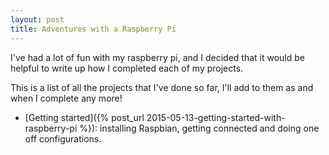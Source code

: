 ```yaml
---
layout: post
title: Adventures with a Raspberry Pi
---
```


I've had a lot of fun with my raspberry pi, and I decided that it would be helpful to write up how I completed each of my projects. 

This is a list of all the projects that I've done so far, I'll add to them as and when I complete any more!

- [Getting started]({% post_url 2015-05-13-getting-started-with-raspberry-pi %}): installing Raspbian, getting connected and doing one off configurations.